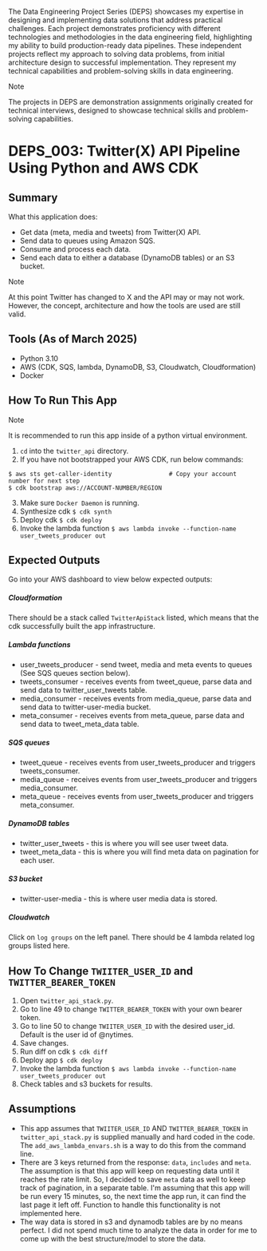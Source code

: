 The Data Engineering Project Series (DEPS) showcases my expertise in designing and implementing data solutions that address practical challenges. Each project demonstrates proficiency with different technologies and methodologies in the data engineering field, highlighting my ability to build production-ready data pipelines. These independent projects reflect my approach to solving data problems, from initial architecture design to successful implementation. They represent my technical capabilities and problem-solving skills in data engineering.

> [!NOTE]
> The projects in DEPS are demonstration assignments originally created for technical interviews, designed to showcase technical skills and problem-solving capabilities.

# DEPS_003: Twitter(X) API Pipeline Using Python and AWS CDK
## Summary
What this application does:
* Get data (meta, media and tweets) from Twitter(X) API.
* Send data to queues using Amazon SQS.
* Consume and process each data.
* Send each data to either a database (DynamoDB tables) or an S3 bucket.
> [!NOTE]
> At this point Twitter has changed to X and the API may or may not work. However, the concept, architecture and how the tools are used are still valid.

## Tools (As of March 2025)
* Python 3.10
* AWS (CDK, SQS, lambda, DynamoDB, S3, Cloudwatch, Cloudformation)
* Docker

## How To Run This App
> [!NOTE]
> It is recommended to run this app inside of a python virtual environment.

1. `cd` into the `twitter_api` directory.
2. If you have not bootstrapped your AWS CDK, run below commands:
```
$ aws sts get-caller-identity                # Copy your account number for next step
$ cdk bootstrap aws://ACCOUNT-NUMBER/REGION
```
3. Make sure `Docker Daemon` is running.
4. Synthesize cdk ```$ cdk synth```
5. Deploy cdk ```$ cdk deploy```
6. Invoke the lambda function ```$ aws lambda invoke --function-name user_tweets_producer out```

## Expected Outputs
Go into your AWS dashboard to view below expected outputs:

##### Cloudformation
There should be a stack called `TwitterApiStack` listed, which means that the cdk successfully built the app infrastructure.

##### Lambda functions
* user_tweets_producer - send tweet, media and meta events to queues (See SQS queues section below).
* tweets_consumer - receives events from tweet_queue, parse data and send data to twitter_user_tweets table.
* media_consumer - receives events from media_queue, parse data and send data to twitter-user-media bucket.
* meta_consumer - receives events from meta_queue, parse data and send data to tweet_meta_data table.

##### SQS queues
* tweet_queue - receives events from user_tweets_producer and triggers tweets_consumer.
* media_queue - receives events from user_tweets_producer and triggers media_consumer.
* meta_queue - receives events from user_tweets_producer and triggers meta_consumer.

##### DynamoDB tables
* twitter_user_tweets - this is where you will see user tweet data.
* tweet_meta_data - this is where you will find meta data on pagination for each user.

##### S3 bucket
* twitter-user-media - this is where user media data is stored.

##### Cloudwatch
Click on `log groups` on the left panel. There should be 4 lambda related log groups listed here.

## How To Change `TWIITER_USER_ID` and `TWITTER_BEARER_TOKEN`
1. Open `twitter_api_stack.py`.
2. Go to line 49 to change `TWITTER_BEARER_TOKEN` with your own bearer token.
3. Go to line 50 to change `TWIITER_USER_ID` with the desired user_id. Default is the user id of @nytimes.
4. Save changes.
5. Run diff on cdk ```$ cdk diff```
6. Deploy app ```$ cdk deploy```
7. Invoke the lambda function ```$ aws lambda invoke --function-name user_tweets_producer out```
8. Check tables and s3 buckets for results.

## Assumptions
* This app assumes that `TWIITER_USER_ID` AND `TWITTER_BEARER_TOKEN` in `twitter_api_stack.py` is supplied manually and hard coded in the code.
The `add_aws_lambda_envars.sh` is a way to do this from the command line.
* There are 3 keys returned from the response: `data`, `includes` and `meta`. 
The assumption is that this app will keep on requesting data until it reaches the rate limit. So, I decided to save `meta` data as well to keep track of pagination, in a separate table. I'm assuming that this app will be run every 15 minutes, so, the next time the app run, it can find the last page it left off. Function to handle this functionality is not implemented here. 
* The way data is stored in s3 and dynamodb tables are by no means perfect. I did not spend much time to analyze the data in order for me to come up with the best structure/model to store the data. 

